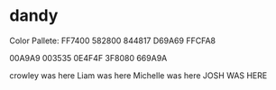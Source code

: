 # dandy

Color Pallete:
FF7400
582800
844817
D69A69
FFCFA8

00A9A9
003535
0E4F4F
3F8080
669A9A

crowley was here
Liam was here
Michelle was here
JOSH WAS HERE

